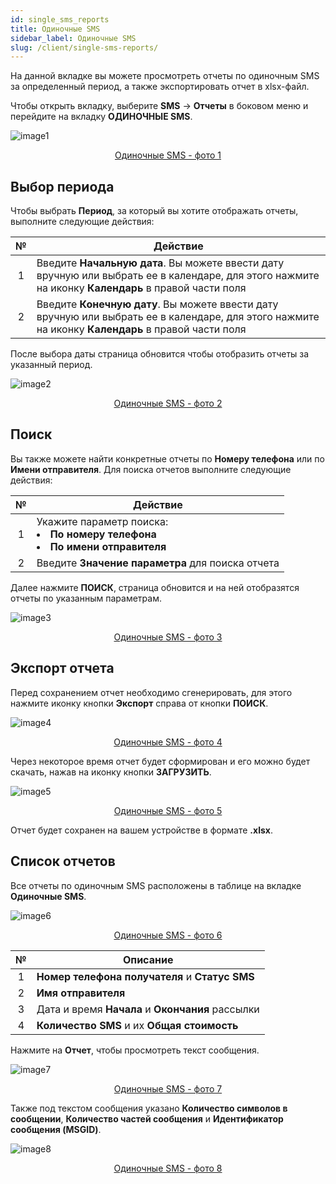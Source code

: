 ```yaml
---
id: single_sms_reports
title: Одиночные SMS
sidebar_label: Одиночные SMS
slug: /client/single-sms-reports/
---
```


На данной вкладке вы можете просмотреть отчеты по одиночным SMS за определенный период, а также экспортировать отчет в xlsx-файл.

Чтобы открыть вкладку, выберите **SMS** → **Отчеты** в боковом меню и перейдите на вкладку **ОДИНОЧНЫЕ SMS**.

![image1](/img/ru/client_reports_single_sms/image1.png "Одиночные SMS") <center><u>Одиночные SMS - фото 1</u></center>

## Выбор периода

Чтобы выбрать **Период**, за который вы хотите отображать отчеты, выполните следующие действия:

|  №  | Действие |
| :-: | -------- |
| 1 | Введите **Начальную дата**. Вы можете ввести дату вручную или выбрать ее в календаре, для этого нажмите на иконку **Календарь** в правой части поля |
| 2 | Введите **Конечную дату**. Вы можете ввести дату вручную или выбрать ее в календаре, для этого нажмите на иконку **Календарь** в правой части поля |

После выбора даты страница обновится чтобы отобразить отчеты за указанный период.

![image2](/img/ru/client_reports_single_sms/image2.png "Одиночные SMS") <center><u>Одиночные SMS - фото 2</u></center>

## Поиск

Вы также можете найти конкретные отчеты по **Номеру телефона** или по **Имени отправителя**. Для поиска отчетов выполните следующие действия:

|  №  | Действие |
| :-: | -------- |
| 1 | Укажите параметр поиска: <li>**По номеру телефона**</li> <li>**По имени отправителя**</li> |
| 2 | Введите **Значение параметра** для поиска отчета |

Далее нажмите **ПОИСК**, страница обновится и на ней отобразятся отчеты по указанным параметрам.

![image3](/img/ru/client_reports_single_sms/image3.png "Одиночные SMS") <center><u>Одиночные SMS - фото 3</u></center>

## Экспорт отчета

Перед сохранением отчет необходимо сгенерировать, для этого нажмите иконку кнопки **Экспорт** справа от кнопки **ПОИСК**.

![image4](/img/ru/client_reports_single_sms/image4.png "Одиночные SMS") <center><u>Одиночные SMS - фото 4</u></center>

Через некоторое время отчет будет сформирован и его можно будет скачать, нажав на иконку кнопки **ЗАГРУЗИТЬ**.

![image5](/img/ru/client_reports_single_sms/image5.png "Одиночные SMS") <center><u>Одиночные SMS - фото 5</u></center>

Отчет будет сохранен на вашем устройстве в формате **.xlsx**.

## Список отчетов

Все отчеты по одиночным SMS расположены в таблице на вкладке **Одиночные SMS**.

![image6](/img/ru/client_reports_single_sms/image6.png "Одиночные SMS") <center><u>Одиночные SMS - фото 6</u></center>

|  №  | Описание |
| :-: | -------- |
| 1 | **Номер телефона получателя** и **Статус SMS** |
| 2 | **Имя отправителя** |
| 3 | Дата и время **Начала** и **Окончания** рассылки |
| 4 | **Количество SMS** и их **Общая стоимость** |

Нажмите на **Отчет**, чтобы просмотреть текст сообщения.

![image7](/img/ru/client_reports_single_sms/image7.png "Одиночные SMS") <center><u>Одиночные SMS - фото 7</u></center>

Также под текстом сообщения указано **Количество символов в сообщении**, **Количество частей сообщения** и **Идентификатор сообщения (MSGID)**.

![image8](/img/ru/client_reports_single_sms/image8.png "Одиночные SMS") <center><u>Одиночные SMS - фото 8</u></center>
